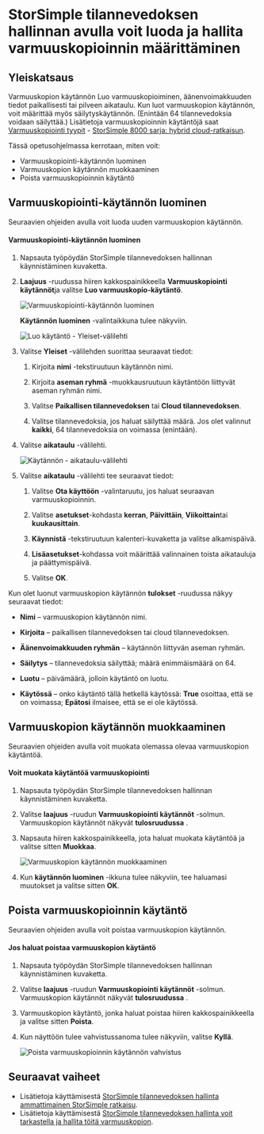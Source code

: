 <properties 
   pageTitle="StorSimple tilannevedoksen hallinta varmuuskopion käytännöt | Microsoft Azure"
   description="Tässä artikkelissa käsitellään StorSimple tilannevedoksen hallinnan MMC-laajennuksen avulla voit luoda ja hallita varmuuskopion käytännöt, jotka ohjaavat ajoitetun varmuuskopiot."
   services="storsimple"
   documentationCenter="NA"
   authors="SharS"
   manager="carmonm"
   editor="" />
<tags 
   ms.service="storsimple"
   ms.devlang="NA"
   ms.topic="article"
   ms.tgt_pltfrm="NA"
   ms.workload="TBD"
   ms.date="05/12/2016"
   ms.author="v-sharos" />

# <a name="use-storsimple-snapshot-manager-to-create-and-manage-backup-policies"></a>StorSimple tilannevedoksen hallinnan avulla voit luoda ja hallita varmuuskopioinnin määrittäminen

## <a name="overview"></a>Yleiskatsaus

Varmuuskopion käytännön Luo varmuuskopioiminen, äänenvoimakkuuden tiedot paikallisesti tai pilveen aikataulu. Kun luot varmuuskopion käytännön, voit määrittää myös säilytyskäytännön. (Enintään 64 tilannevedoksia voidaan säilyttää.) Lisätietoja varmuuskopioinnin käytäntöjä saat [Varmuuskopiointi tyypit](storsimple-what-is-snapshot-manager.md#backup-type) - [StorSimple 8000 sarja: hybrid cloud-ratkaisun](storsimple-overview.md).

Tässä opetusohjelmassa kerrotaan, miten voit:

- Varmuuskopiointi-käytännön luominen 
- Varmuuskopion käytännön muokkaaminen 
- Poista varmuuskopioinnin käytäntö 

## <a name="create-a-backup-policy"></a>Varmuuskopiointi-käytännön luominen

Seuraavien ohjeiden avulla voit luoda uuden varmuuskopion käytännön.

#### <a name="to-create-a-backup-policy"></a>Varmuuskopiointi-käytännön luominen

1. Napsauta työpöydän StorSimple tilannevedoksen hallinnan käynnistäminen kuvaketta.

2. **Laajuus** -ruudussa hiiren kakkospainikkeella **Varmuuskopiointi käytännöt**ja valitse **Luo varmuuskopio-käytäntö**.

    ![Varmuuskopiointi-käytännön luominen](./media/storsimple-snapshot-manager-manage-backup-policies/HCS_SSM_Create_BU_policy.png)

    **Käytännön luominen** -valintaikkuna tulee näkyviin. 

    ![Luo käytäntö - Yleiset-välilehti](./media/storsimple-snapshot-manager-manage-backup-policies/HCS_SSM_Create_policy_general.png)

3. Valitse **Yleiset** -välilehden suorittaa seuraavat tiedot:

   1. Kirjoita **nimi** -tekstiruutuun käytännön nimi.

   2. Kirjoita **aseman ryhmä** -muokkausruutuun käytäntöön liittyvät aseman ryhmän nimi.

   3. Valitse **Paikallisen tilannevedoksen** tai **Cloud tilannevedoksen**.

   4. Valitse tilannevedoksia, jos haluat säilyttää määrä. Jos olet valinnut **kaikki**, 64 tilannevedoksia on voimassa (enintään). 

4. Valitse **aikataulu** -välilehti.

    ![Käytännön - aikataulu-välilehti](./media/storsimple-snapshot-manager-manage-backup-policies/HCS_SSM_Create_policy_schedule.png)

5. Valitse **aikataulu** -välilehti tee seuraavat tiedot: 

   1. Valitse **Ota käyttöön** -valintaruutu, jos haluat seuraavan varmuuskopioinnin.

   2. Valitse **asetukset**-kohdasta **kerran**, **Päivittäin**, **Viikoittain**tai **kuukausittain**. 

   3. **Käynnistä** -tekstiruutuun kalenteri-kuvaketta ja valitse alkamispäivä.

   4. **Lisäasetukset**-kohdassa voit määrittää valinnainen toista aikatauluja ja päättymispäivä.

   5. Valitse **OK**.

Kun olet luonut varmuuskopion käytännön **tulokset** -ruudussa näkyy seuraavat tiedot:

- **Nimi** – varmuuskopion käytännön nimi.

- **Kirjoita** – paikallisen tilannevedoksen tai cloud tilannevedoksen.

- **Äänenvoimakkuuden ryhmän** – käytännön liittyvän aseman ryhmän.

- **Säilytys** – tilannevedoksia säilyttää; määrä enimmäismäärä on 64.

- **Luotu** – päivämäärä, jolloin käytäntö on luotu.

- **Käytössä** – onko käytäntö tällä hetkellä käytössä: **True** osoittaa, että se on voimassa; **Epätosi** ilmaisee, että se ei ole käytössä. 

## <a name="edit-a-backup-policy"></a>Varmuuskopion käytännön muokkaaminen

Seuraavien ohjeiden avulla voit muokata olemassa olevaa varmuuskopion käytäntöä.

#### <a name="to-edit-a-backup-policy"></a>Voit muokata käytäntöä varmuuskopiointi

1. Napsauta työpöydän StorSimple tilannevedoksen hallinnan käynnistäminen kuvaketta. 

2. Valitse **laajuus** -ruudun **Varmuuskopiointi käytännöt** -solmun. Varmuuskopion käytännöt näkyvät **tulosruudussa** . 

3. Napsauta hiiren kakkospainikkeella, jota haluat muokata käytäntöä ja valitse sitten **Muokkaa**. 

    ![Varmuuskopion käytännön muokkaaminen](./media/storsimple-snapshot-manager-manage-backup-policies/HCS_SSM_Edit_BU_policy.png) 

4. Kun **käytännön luominen** -ikkuna tulee näkyviin, tee haluamasi muutokset ja valitse sitten **OK**. 

## <a name="delete-a-backup-policy"></a>Poista varmuuskopioinnin käytäntö

Seuraavien ohjeiden avulla voit poistaa varmuuskopion käytännön.

#### <a name="to-delete-a-backup-policy"></a>Jos haluat poistaa varmuuskopion käytäntö

1. Napsauta työpöydän StorSimple tilannevedoksen hallinnan käynnistäminen kuvaketta. 

2. Valitse **laajuus** -ruudun **Varmuuskopiointi käytännöt** -solmun. Varmuuskopion käytännöt näkyvät **tulosruudussa** . 

3. Varmuuskopion käytäntö, jonka haluat poistaa hiiren kakkospainikkeella ja valitse sitten **Poista**.

4. Kun näyttöön tulee vahvistussanoma tulee näkyviin, valitse **Kyllä**.

    ![Poista varmuuskopioinnin käytännön vahvistus](./media/storsimple-snapshot-manager-manage-backup-policies/HCS_SSM_Delete_BU_policy.png)

## <a name="next-steps"></a>Seuraavat vaiheet

- Lisätietoja käyttämisestä [StorSimple tilannevedoksen hallinta ammattimainen StorSimple ratkaisu](storsimple-snapshot-manager-admin.md).
- Lisätietoja käyttämisestä [StorSimple tilannevedoksen hallinta voit tarkastella ja hallita töitä varmuuskopion](storsimple-snapshot-manager-manage-backup-jobs.md).
